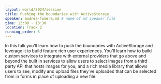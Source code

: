 ```yaml
---
layout: world/2024/session
title: Pushing the boundaries with ActiveStorage
speaker: andrea-fomera.md # name of md speaker file
time: 13:00 - 13:30
location: Track 2
running_order: 5
---
```


In this talk you’ll learn how to push the boundaries with ActiveStorage and leverage it to build feature rich user experiences. You’ll learn how to build custom services to integrate with external providers that go above and beyond the built in services to allow users to select images from a third party API that hosts images for you, and a rich media library that allows users to see, modify and upload files they’ve uploaded that can be selected from in forms in place of uploading a new file.
